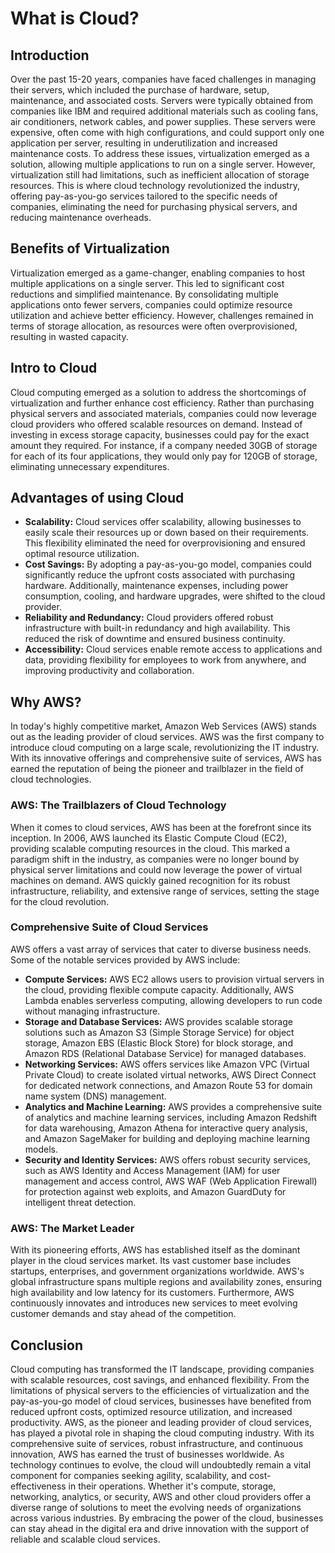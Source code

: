   <h1>What is Cloud?</h1>

  <h2>Introduction</h2>
  <p>Over the past 15-20 years, companies have faced challenges in managing their servers, which included the purchase of
    hardware, setup, maintenance, and associated costs. Servers were typically obtained from companies like IBM and
    required additional materials such as cooling fans, air conditioners, network cables, and power supplies. These
    servers were expensive, often come with high configurations, and could support only one application per server,
    resulting in underutilization and increased maintenance costs. To address these issues, virtualization emerged as a
    solution, allowing multiple applications to run on a single server. However, virtualization still had limitations,
    such as inefficient allocation of storage resources. This is where cloud technology revolutionized the industry,
    offering pay-as-you-go services tailored to the specific needs of companies, eliminating the need for purchasing
    physical servers, and reducing maintenance overheads.</p>

  <h2>Benefits of Virtualization</h2>
  <p>Virtualization emerged as a game-changer, enabling companies to host multiple applications on a single server. This
    led to significant cost reductions and simplified maintenance. By consolidating multiple applications onto fewer
    servers, companies could optimize resource utilization and achieve better efficiency. However, challenges remained in
    terms of storage allocation, as resources were often overprovisioned, resulting in wasted capacity.</p>

  <h2>Intro to Cloud</h2>
  <p>Cloud computing emerged as a solution to address the shortcomings of virtualization and further enhance cost
    efficiency. Rather than purchasing physical servers and associated materials, companies could now leverage cloud
    providers who offered scalable resources on demand. Instead of investing in excess storage capacity, businesses could
    pay for the exact amount they required. For instance, if a company needed 30GB of storage for each of its four
    applications, they would only pay for 120GB of storage, eliminating unnecessary expenditures.</p>

  <h2>Advantages of using Cloud</h2>
  <ul>
    <li><strong>Scalability:</strong> Cloud services offer scalability, allowing businesses to easily scale their resources up or down based on their requirements. This flexibility eliminated the need for overprovisioning and ensured optimal resource utilization.</li>
    <li><strong>Cost Savings:</strong> By adopting a pay-as-you-go model, companies could significantly reduce the upfront costs associated with purchasing hardware. Additionally, maintenance expenses, including power consumption, cooling, and hardware upgrades, were shifted to the cloud provider.</li>
    <li><strong>Reliability and Redundancy:</strong> Cloud providers offered robust infrastructure with built-in redundancy and high availability. This reduced the risk of downtime and ensured business continuity.</li>
    <li><strong>Accessibility:</strong> Cloud services enable remote access to applications and data, providing flexibility for employees to work from anywhere, and improving productivity and collaboration.</li>
  </ul>

  <h2>Why AWS?</h2>

  <p>In today's highly competitive market, Amazon Web Services (AWS) stands out as the leading provider of cloud
    services. AWS was the first company to introduce cloud computing on a large scale, revolutionizing the IT industry.
    With its innovative offerings and comprehensive suite of services, AWS has earned the reputation of being the pioneer
    and trailblazer in the field of cloud technologies.</p>

  <h3>AWS: The Trailblazers of Cloud Technology</h3>
  <p>When it comes to cloud services, AWS has been at the forefront since its inception. In 2006, AWS launched its
    Elastic Compute Cloud (EC2), providing scalable computing resources in the cloud. This marked a paradigm shift in
    the industry, as companies were no longer bound by physical server limitations and could now leverage the power of
    virtual machines on demand. AWS quickly gained recognition for its robust infrastructure, reliability, and extensive
    range of services, setting the stage for the cloud revolution.</p>

  <h3>Comprehensive Suite of Cloud Services</h3>
  <p>AWS offers a vast array of services that cater to diverse business needs. Some of the notable services provided by
    AWS include:</p>

  <ul>
    <li><strong>Compute Services:</strong> AWS EC2 allows users to provision virtual servers in the cloud, providing flexible compute capacity. Additionally, AWS Lambda enables serverless computing, allowing developers to run code without managing infrastructure.</li>
    <li><strong>Storage and Database Services:</strong> AWS provides scalable storage solutions such as Amazon S3 (Simple Storage Service) for object storage, Amazon EBS (Elastic Block Store) for block storage, and Amazon RDS (Relational Database Service) for managed databases.</li>
    <li><strong>Networking Services:</strong> AWS offers services like Amazon VPC (Virtual Private Cloud) to create isolated virtual networks, AWS Direct Connect for dedicated network connections, and Amazon Route 53 for domain name system (DNS) management.</li>
    <li><strong>Analytics and Machine Learning:</strong> AWS provides a comprehensive suite of analytics and machine learning services, including Amazon Redshift for data warehousing, Amazon Athena for interactive query analysis, and Amazon SageMaker for building and deploying machine learning models.</li>
    <li><strong>Security and Identity Services:</strong> AWS offers robust security services, such as AWS Identity and Access Management (IAM) for user management and access control, AWS WAF (Web Application Firewall) for protection against web exploits, and Amazon GuardDuty for intelligent threat detection.</li>
  </ul>

  <h3>AWS: The Market Leader</h3>
  <p>With its pioneering efforts, AWS has established itself as the dominant player in the cloud services market. Its vast
    customer base includes startups, enterprises, and government organizations worldwide. AWS's global infrastructure
    spans multiple regions and availability zones, ensuring high availability and low latency for its customers.
    Furthermore, AWS continuously innovates and introduces new services to meet evolving customer demands and stay ahead
    of the competition.</p>

  <h2>Conclusion</h2>
  <p>Cloud computing has transformed the IT landscape, providing companies with scalable resources, cost savings, and
    enhanced flexibility. From the limitations of physical servers to the efficiencies of virtualization and the
    pay-as-you-go model of cloud services, businesses have benefited from reduced upfront costs, optimized resource
    utilization, and increased productivity. AWS, as the pioneer and leading provider of cloud services, has played a
    pivotal role in shaping the cloud computing industry. With its comprehensive suite of services, robust
    infrastructure, and continuous innovation, AWS has earned the trust of businesses worldwide. As technology continues
    to evolve, the cloud will undoubtedly remain a vital component for companies seeking agility, scalability, and
    cost-effectiveness in their operations. Whether it's compute, storage, networking, analytics, or security, AWS and
    other cloud providers offer a diverse range of solutions to meet the evolving needs of organizations across various
    industries. By embracing the power of the cloud, businesses can stay ahead in the digital era and drive innovation
    with the support of reliable and scalable cloud services.</p>
